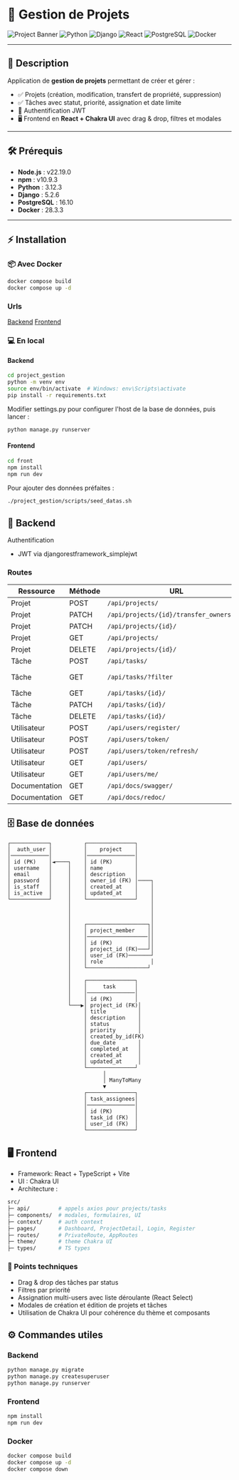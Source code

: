 # 🚀 Gestion de Projets

![Project Banner](https://img.shields.io/badge/Project-Gestion%20de%20Projets-blue)
![Python](https://img.shields.io/badge/Python-3.12.3-blue)
![Django](https://img.shields.io/badge/Django-5.2.6-green)
![React](https://img.shields.io/badge/React-18.2.0-blue)
![PostgreSQL](https://img.shields.io/badge/PostgreSQL-16.10-blue)
![Docker](https://img.shields.io/badge/Docker-28.3.3-blue)

---

## 📄 Description

Application de **gestion de projets** permettant de créer et gérer :

- ✅ Projets (création, modification, transfert de propriété, suppression)
- ✅ Tâches avec statut, priorité, assignation et date limite
- 🔐 Authentification JWT
- 🖥 Frontend en **React + Chakra UI** avec drag & drop, filtres et modales

---

## 🛠 Prérequis

- **Node.js** : v22.19.0  
- **npm** : v10.9.3  
- **Python** : 3.12.3  
- **Django** : 5.2.6  
- **PostgreSQL** : 16.10  
- **Docker** : 28.3.3  

---

## ⚡ Installation

### 📦 Avec Docker

```bash
docker compose build
docker compose up -d
```
### Urls

[Backend](http://localhost:8000)
[Frontend](http://localhost:3000)


### 💻 En local

#### Backend

```bash
cd project_gestion
python -m venv env
source env/bin/activate  # Windows: env\Scripts\activate
pip install -r requirements.txt
```

Modifier settings.py pour configurer l'host de la base de données, puis lancer :
```bash
python manage.py runserver
```

#### Frontend

```bash
cd front
npm install
npm run dev
```

Pour ajouter des données préfaites :
```bash
./project_gestion/scripts/seed_datas.sh
```


## 🔗 Backend

Authentification
- JWT via djangorestframework_simplejwt

### Routes
| Ressource     | Méthode | URL                                      | Description                                 |
| ------------- | ------- | ---------------------------------------- | ------------------------------------------- |
| Projet        | POST    | `/api/projects/`                         | Créer un projet                             |
| Projet        | PATCH   | `/api/projects/{id}/transfer_ownership/` | Transférer la propriété                     |
| Projet        | PATCH   | `/api/projects/{id}/`                    | Modifier un projet                          |
| Projet        | GET     | `/api/projects/`                         | Obtenir mes projets                         |
| Projet        | DELETE  | `/api/projects/{id}/`                    | Supprimer un projet                         |
| Tâche         | POST    | `/api/tasks/`                            | Créer une tâche                             |
| Tâche         | GET     | `/api/tasks/?filter`                     | Filtrer par statut/priorité/projet/assignee |
| Tâche         | GET     | `/api/tasks/{id}/`                       | Récupérer une tâche                         |
| Tâche         | PATCH   | `/api/tasks/{id}/`                       | Modifier une tâche                          |
| Tâche         | DELETE  | `/api/tasks/{id}/`                       | Supprimer une tâche                         |
| Utilisateur   | POST    | `/api/users/register/`                   | Création de compte                          |
| Utilisateur   | POST    | `/api/users/token/`                      | Login                                       |
| Utilisateur   | POST    | `/api/users/token/refresh/`              | Refresh token                               |
| Utilisateur   | GET     | `/api/users/`                            | Liste des utilisateurs                      |
| Utilisateur   | GET     | `/api/users/me/`                         | Infos du user courant                       |
| Documentation | GET     | `/api/docs/swagger/`                     | Swagger UI                                  |
| Documentation | GET     | `/api/docs/redoc/`                       | Redoc UI                                    |


## 🗄 Base de données

```text
┌────────────┐          ┌───────────────┐
│  auth_user │          │    project    │
│────────────│          │───────────────│
│ id (PK)    │◄────┐    │ id (PK)       │
│ username   │     │    │ name          │
│ email      │     │    │ description   │
│ password   │     │    │ owner_id (FK) │────┐
│ is_staff   │     │    │ created_at    │    │
│ is_active  │     │    │ updated_at    │    │
└────────────┘     │    └───────────────┘    │
                   │                         │
                   │                         │
                   │                         │
                   │    ┌───────────────────┐│
                   │    │ project_member    ││
                   │    │───────────────────││
                   │    │ id (PK)           ││
                   │    │ project_id (FK)───┘│
                   │    │ user_id (FK)───────┘
                   │    │ role               │
                   │    └───────────────────┘
                   │
                   │    ┌───────────────┐
                   │    │     task      │
                   │    │───────────────│
                   │    │ id (PK)       │
                   └───▶│ project_id (FK)│
                        │ title          │
                        │ description    │
                        │ status         │
                        │ priority       │
                        │ created_by_id(FK)
                        │ due_date       │
                        │ completed_at   │
                        │ created_at     │
                        │ updated_at     │
                        └───────────────┘
                              │
                              │ ManyToMany
                              ▼
                        ┌───────────────┐
                        │ task_assignees│
                        │───────────────│
                        │ id (PK)       │
                        │ task_id (FK)  │
                        │ user_id (FK)  │
                        └───────────────┘
```


## 🖥 Frontend

- Framework: React + TypeScript + Vite
- UI : Chakra UI
- Architecture :
```bash
src/
├─ api/         # appels axios pour projects/tasks
├─ components/  # modales, formulaires, UI
├─ context/     # auth context
├─ pages/       # Dashboard, ProjectDetail, Login, Register
├─ routes/      # PrivateRoute, AppRoutes
├─ theme/       # theme Chakra UI
├─ types/       # TS types
```

### 🔧 Points techniques

- Drag & drop des tâches par status
- Filtres par priorité
- Assignation multi-users avec liste déroulante (React Select)
- Modales de création et édition de projets et tâches
- Utilisation de Chakra UI pour cohérence du thème et composants


## ⚙ Commandes utiles

### Backend

```bash
python manage.py migrate
python manage.py createsuperuser
python manage.py runserver
```

### Frontend

```bash
npm install
npm run dev
```

### Docker

```bash
docker compose build
docker compose up -d
docker compose down
```
